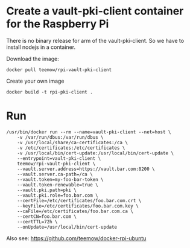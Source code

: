# Create a vault-pki-client container for the Raspberry Pi

There is no binary release for arm of the vault-pki-client. So we have to install nodejs in a container.

Download the image:

```
docker pull teemow/rpi-vault-pki-client
```

Create your own image

```
docker build -t rpi-pki-client .
```

# Run

```
/usr/bin/docker run --rm --name=vault-pki-client --net=host \
    -v /var/run/dbus:/var/run/dbus \
    -v /usr/local/share/ca-certificates:/ca \
    -v /etc/certificates:/etc/certificates \
    -v /usr/local/bin/cert-update:/usr/local/bin/cert-update \
    --entrypoint=vault-pki-client \
    teemow/rpi-vault-pki-client \
    --vault.server.address=https://vault.bar.com:8200 \
    --vault.server.ca-path=/ca \
    --vault.token=my-foo-bar-token \
    --vault.token-renewable=true \
    --vault.pki.path=pki \
    --vault.pki.role=foo.bar.com \
    --certFile=/etc/certificates/foo.bar.com.crt \
    --keyFile=/etc/certificates/foo.bar.com.key \
    --caFile=/etc/certificates/foo.bar.com.ca \
    --certCN=foo.bar.com \
    --certTTL=72h \
    --onUpdate=/usr/local/bin/cert-update
```

Also see: https://github.com/teemow/docker-rpi-ubuntu
